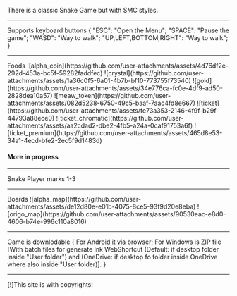 There is a classic Snake Game but with SMC styles.
<hr>
Supports keyboard buttons {
  "ESC": "Open the Menu";
  "SPACE": "Pause the game";
  "WASD": "Way to walk";
  "UP,LEFT,BOTTOM,RIGHT": "Way to walk"; 
}
<hr>
Foods
![alpha_coin](https://github.com/user-attachments/assets/4d76df2e-292d-453a-bc5f-59282faddfec)
![crystal](https://github.com/user-attachments/assets/1a36c0f5-6a01-4b7b-bf10-773755f73540)
![gold](https://github.com/user-attachments/assets/34e776ca-fc0e-4df9-ad50-2828dea10a57)
![meaw_token](https://github.com/user-attachments/assets/082d5238-6750-49c5-baaf-7aac4fd8e667)
![ticket](https://github.com/user-attachments/assets/fe73a353-2146-4f9f-b29f-44793a88ece0)
![ticket_chromatic](https://github.com/user-attachments/assets/aa2cdad2-dbe2-4fb5-a24a-0caf91753a6f)
![ticket_premium](https://github.com/user-attachments/assets/465d8e53-34a1-4ecd-bfe2-2ec5f9d1483d)
<h4>More in progress</h4>
<hr>
Snake
Player marks 1-3
<hr>
Boards
![alpha_map](https://github.com/user-attachments/assets/de12d80e-e01b-4075-8ce5-93f9d20e8eba)
![origo_map](https://github.com/user-attachments/assets/90530eac-e8d0-4606-b74e-996c110a8016)
<hr>
Game is downlodable {
  For Android it via browser;
  For Windows is ZIP file [With batch files for generate lnk WebShortcut (Default: if desktop folder inside "User folder") and (OneDrive: if desktop fo folder inside OneDrive where also inside "User folder)].
}
<hr>
[!]This site is with copyrights!
